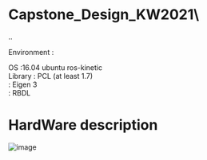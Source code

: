 # Capstone_Design_KW2021\
..


Environment : 

OS :16.04 ubuntu ros-kinetic \
Library  : PCL (at least 1.7) \
         : Eigen 3 \
         : RBDL 


# HardWare description

![image](https://user-images.githubusercontent.com/54099930/119696928-a6e93e00-be8a-11eb-8d6f-a5718f0b79e7.png)
